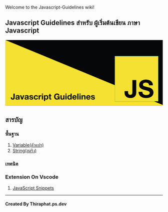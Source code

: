 Welcome to the Javascript-Guidelines wiki!
## Javascript Guidelines สำหรับ ผู้เริ่มต้นเขียน ภาษา Javascript
![banner](https://github.com/thiraphat-ps-dev/Javascript-Guidelines/blob/master/banner.png?raw=true)
## สารบัญ
### พื้นฐาน
1. [Variable(ตัวแปร)](https://github.com/thiraphat-ps-dev/Javascript-Guidelines/wiki/Variable)
1. [String(สตริง)](https://github.com/thiraphat-ps-dev/Javascript-Guidelines/wiki/String)

### เทคนิค

### Extension On Vscode
1. [JavaScript Snippets](https://github.com/thiraphat-ps-dev/Javascript-Guidelines/wiki/JavaScript_Snippets)
-------
#### Created By Thiraphat.ps.dev
